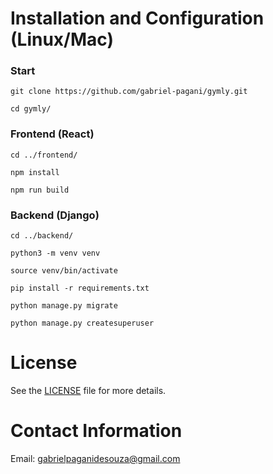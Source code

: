 # Installation and Configuration (Linux/Mac)
### Start
```
git clone https://github.com/gabriel-pagani/gymly.git
```
```
cd gymly/
```

### Frontend (React)
```
cd ../frontend/
```
```
npm install
```
```
npm run build
```

### Backend (Django)
```
cd ../backend/
```
```
python3 -m venv venv
```
```
source venv/bin/activate
```
```
pip install -r requirements.txt
```
```
python manage.py migrate
```
```
python manage.py createsuperuser
```

# License
See the [LICENSE](https://github.com/gabriel-pagani/gymly/blob/main/LICENSE) file for more details.

# Contact Information
Email: gabrielpaganidesouza@gmail.com
